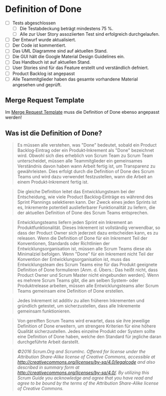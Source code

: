 # Definition of Done

- [ ] Tests abgeschlossen
	- [ ] Die Testabdeckung beträgt mindestens 75 %.
	- [ ] Alle zur User Story assoziierten Test sind erfolgreich durchgelaufen.
- [ ] Der Entwurf wurde aktualisiert.
- [ ] Der Code ist kommentiert.
- [ ] Das UML Diagramme sind auf aktuellen Stand.
- [ ] Die GUI hält die Google Material Design Guidelines ein.
- [ ] Das Handbuch ist auf aktuellen Stand.
- [ ] User Stories sind für das Feature erstellt und verständlich defniert.
- [ ] Product Backlog ist angepasst
- [ ] Alle Teammitglieder haben das gesamte vorhandene Material angesehen und geprüft.

## Merge Request Template

Im [Merge Request Template](/.gitlab/merge_request_templates/General.md) muss die Definition of Done ebenso angepasst werden!


## Was ist die Definition of Done?

> Es müssen alle verstehen, was "Done" bedeutet, sobald ein Product Backlog‐Eintrag oder ein
Produkt‐Inkrement als "Done" bezeichnet wird. Obwohl sich dies erheblich von Scrum Team zu
Scrum Team unterscheidet, müssen alle Teammitglieder ein gemeinsames Verständnis davon
haben wann Arbeit fertig ist, um Transparenz zu gewährleisten. Dies erfolgt durch die Definition
of Done des Scrum Teams und wird dazu verwendet festzustellen, wann die Arbeit an einem
Produkt‐Inkrement fertig ist.

> Die gleiche Definition leitet das Entwicklungsteam bei der Entscheidung, wie viele Product
Backlog‐Einträge es während des Sprint Plannings selektieren kann. Der Zweck eines jeden
Sprints ist es, Inkremente potentiell auslieferbarer Funktionalität zu liefern, die der aktuellen
Definition of Done des Scrum Teams entsprechen.

> Entwicklungsteams liefern jeden Sprint ein Inkrement an Produktfunktionalität. Dieses
Inkrement ist vollständig verwendbar, so dass der Product Owner sich jederzeit dazu
entscheiden kann, es zu releasen. Wenn die Definition of Done für ein Inkrement Teil der
Konventionen, Standards oder Richtlinien der Entwicklungsorganisation ist, müssen alle Scrum
Teams diese als Minimalziel befolgen. Wenn "Done" für ein Inkrement nicht Teil der Konvention
der Entwicklungsorganisation ist, muss das Entwicklungsteam des Scrum Teams eine für das
Produkt geeignete Definition of Done formulieren [Anm. d. Übers.: Das heißt nicht, dass Product
Owner und Scrum Master nicht eingebunden werden]. Wenn es mehrere Scrum Teams gibt, die
am selben System‐ oder Produktrelease arbeiten, müssen alle Entwicklungsteams aller Scrum
Teams gemeinsam eine Definition of Done erstellen.

> Jedes Inkrement ist additiv zu allen früheren Inkrementen und gründlich getestet, um
sicherzustellen, dass alle Inkremente gemeinsam funktionieren.

> Von gereiften Scrum Teams wird erwartet, dass sie ihre jeweilige Definition of Done erweitern,
um strengere Kriterien für eine höhere Qualität sicherzustellen. Jedes einzelne Produkt oder
System sollte eine Definition of Done haben, welche den Standard für jegliche daran
durchgeführte Arbeit darstellt.

> *©2016 Scrum.Org and ScrumInc. Offered for license under the Attribution Share-Alike license of Creative Commons,
accessible at http://creativecommons.org/licenses/by-sa/4.0/legalcode and also described in summary form at
http://creativecommons.org/licenses/by-sa/4.0/. By utilizing this Scrum Guide you acknowledge and agree that you have read and
agree to be bound by the terms of the Attribution Share-Alike license of Creative Commons.*